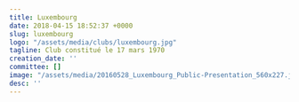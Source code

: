 ```yaml
---
title: Luxembourg
date: 2018-04-15 18:52:37 +0000
slug: luxembourg
logo: "/assets/media/clubs/luxembourg.jpg"
tagline: Club constitué le 17 mars 1970
creation_date: ''
committee: []
image: "/assets/media/20160528_Luxembourg_Public-Presentation_560x227.jpg"
desc: ''
---
```

